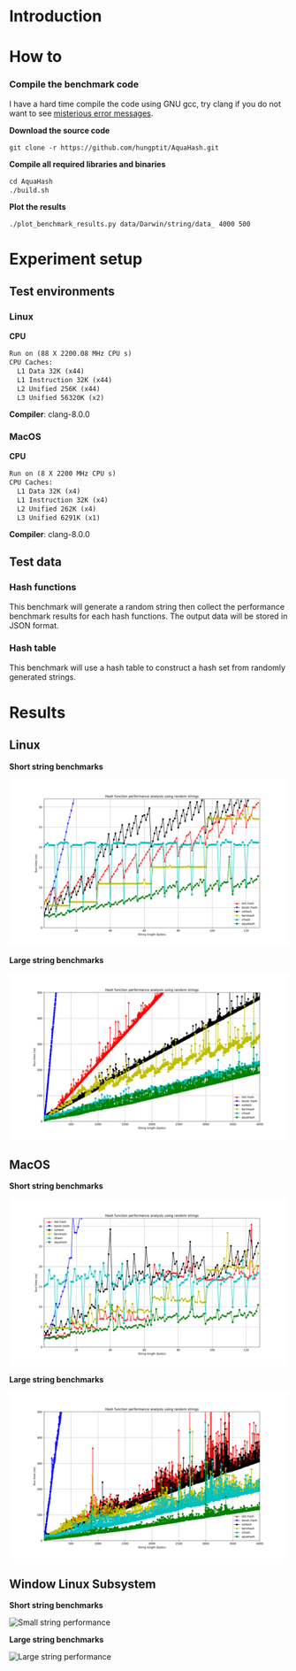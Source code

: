 # Introduction #

# How to #

### Compile the benchmark code ###

I have a hard time compile the code using GNU gcc, try clang if you do not want to see [misterious error messages](https://github.com/jandrewrogers/AquaHash/issues/1).

**Download the source code**

``` shell
git clone -r https://github.com/hungptit/AquaHash.git
```

**Compile all required libraries and binaries**

``` shell
cd AquaHash
./build.sh
```

**Plot the results**

``` shell
./plot_benchmark_results.py data/Darwin/string/data_ 4000 500
```

# Experiment setup #

## Test environments ##

### Linux ###

**CPU**
``` shell
Run on (88 X 2200.08 MHz CPU s)
CPU Caches:
  L1 Data 32K (x44)
  L1 Instruction 32K (x44)
  L2 Unified 256K (x44)
  L3 Unified 56320K (x2)
```

**Compiler**: clang-8.0.0

### MacOS ###

**CPU**

``` shell
Run on (8 X 2200 MHz CPU s)
CPU Caches:
  L1 Data 32K (x4)
  L1 Instruction 32K (x4)
  L2 Unified 262K (x4)
  L3 Unified 6291K (x1)
```

**Compiler**: clang-8.0.0

## Test data ##

### Hash functions ###

This benchmark will generate a random string then collect the performance benchmark results for each hash functions. The output data will be stored in JSON format. 

### Hash table ###

This benchmark will use a hash table to construct a hash set from randomly generated strings.

# Results #

## Linux ##

**Short string benchmarks**

![Small string performance](small_string_linux.png) 

**Large string benchmarks**

![Large string performance](large_string_linux.png) 

## MacOS ##

**Short string benchmarks**

![Small string performance](small_string_macos.png) 

**Large string benchmarks**

![Large string performance](large_string_macos.png) 

## Window Linux Subsystem ##

**Short string benchmarks**

![Small string performance](small_string_subsystem.png) 

**Large string benchmarks**

![Large string performance](large_string_subsystem.png) 

